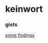
# keinwort

### gists

[some findings](https://gist.github.com/keinwort)

```<dont> know what do with this yet </dont>
